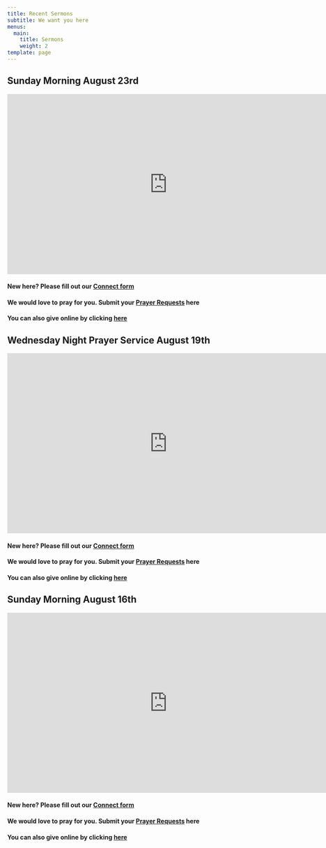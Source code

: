 ```yaml
---
title: Recent Sermons
subtitle: We want you here
menus:
  main:
    title: Sermons
    weight: 2
template: page
---
```


## Sunday Morning August 23rd

<iframe src="https://www.facebook.com/plugins/video.php?href=https%3A%2F%2Fwww.facebook.com%2Fjohn.coker.75%2Fvideos%2F3549823721734480%2F&show_text=false&width=734&appId=602903760200196&height=413" width="734" height="413" style="border:none;overflow:hidden" scrolling="no" frameborder="0" allowTransparency="true" allow="encrypted-media" allowFullScreen="true"></iframe>

#### New here? Please fill out our [Connect form](https://forms.gle/651RQkxsmr3C6CMV8)

#### We would love to pray for you. Submit your [Prayer Requests](https://forms.gle/duinCZesEGRo8xDs9) here

#### You can also give online by clicking [here ](https://www.paypal.com/donate?token=APA1ks4U3V6JOxzuntrAav2SY3IwF00rG2b6ApXekWj0qzYBtCFyqAUQ-p5XiqwCavaHHkicOP63ltct)

## Wednesday Night Prayer Service August 19th

<iframe src="https://www.facebook.com/plugins/video.php?href=https%3A%2F%2Fwww.facebook.com%2Fjohn.coker.75%2Fvideos%2F3538968472820005%2F&show_text=false&width=734&appId=602903760200196&height=413" width="734" height="413" style="border:none;overflow:hidden" scrolling="no" frameborder="0" allowTransparency="true" allow="encrypted-media" allowFullScreen="true"></iframe>

#### New here? Please fill out our [Connect form](https://forms.gle/651RQkxsmr3C6CMV8)

#### We would love to pray for you. Submit your [Prayer Requests](https://forms.gle/duinCZesEGRo8xDs9) here

#### You can also give online by clicking [here ](https://www.paypal.com/donate?token=APA1ks4U3V6JOxzuntrAav2SY3IwF00rG2b6ApXekWj0qzYBtCFyqAUQ-p5XiqwCavaHHkicOP63ltct)

## Sunday Morning August 16th

<iframe src="https://www.facebook.com/plugins/video.php?href=https%3A%2F%2Fwww.facebook.com%2Fjohn.coker.75%2Fvideos%2F3528681930515326%2F&show_text=false&width=734&appId=602903760200196&height=413" width="734" height="413" style="border:none;overflow:hidden" scrolling="no" frameborder="0" allowTransparency="true" allow="encrypted-media" allowFullScreen="true"></iframe>

#### New here? Please fill out our [Connect form](https://forms.gle/651RQkxsmr3C6CMV8)

#### We would love to pray for you. Submit your [Prayer Requests](https://forms.gle/duinCZesEGRo8xDs9) here

#### You can also give online by clicking [here ](https://www.paypal.com/donate?token=APA1ks4U3V6JOxzuntrAav2SY3IwF00rG2b6ApXekWj0qzYBtCFyqAUQ-p5XiqwCavaHHkicOP63ltct)
